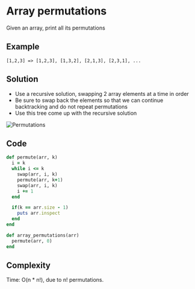 # Array permutations
Given an array, print all its permutations

## Example
```
[1,2,3] => [1,2,3], [1,3,2], [2,1,3], [2,3,1], ...
```

## Solution
- Use a recursive solution, swapping 2 array elements at a time in order
- Be sure to swap back the elements so that we can continue backtracking
  and do not repeat permutations
- Use this tree come up with the recursive solution 

![Permutations](http://d2dskowxfbo68o.cloudfront.net/wp-content/uploads/NewPermutation.gif)

## Code
```ruby
def permute(arr, k)
  i = k
  while i <= k
    swap(arr, i, k)
    permute(arr, k+1)
    swap(arr, i, k)
    i += 1
  end

  if(k == arr.size - 1)
    puts arr.inspect
  end
end

def array_permutations(arr)
  permute(arr, 0)
end
```

## Complexity
Time: O(n * n!), due to n! permutations.
